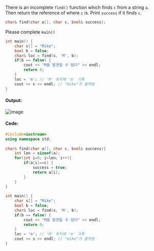 There is an incomplete `find()` function which finds `c` from a string `a`.  
Then return the reference of where `c` is.
Print `success` if it finds `c`.
```cpp
char& find(char a[], char c, bool& success);
```

Please complete `main()`
```cpp
int main() {
    char s[] = "Mike";
    bool b = false;
    char& loc = find(s, 'M', b);
    if(b == false) {
        cout << "M을 발견할 수 없다" << endl;
        return 0; 
    }
    loc = 'm'; // 'M' 위치에 'm' 기록 
    cout << s << endl; // "mike"가 출력됨 
}
```

#### **Output:**
![image](https://img1.daumcdn.net/thumb/R1280x0/?scode=mtistory2&fname=https%3A%2F%2Fk.kakaocdn.net%2Fdn%2FbfKEGi%2FbtqCrkI9zQQ%2FAnzOreryU5d34snYCEM5K0%2Fimg.png)

#### **Code:**
```cpp
#include<iostream>
using namespace std;
 
char& find(char a[], char c, bool& success){
    int len = sizeof(a);
    for(int i=0; i<len; i++){
        if(a[i]==c) {
            success = true;
            return a[i];
        }
    }
}
 
int main() {
    char s[] = "Mike";
    bool b = false;
    char& loc = find(s, 'M', b);
    if(b == false) {
        cout << "M을 발견할 수 없다" << endl;
        return 0; 
    }
    loc = 'm'; // 'M' 위치에 'm' 기록 
    cout << s << endl; // "mike"가 출력됨 
}
```

